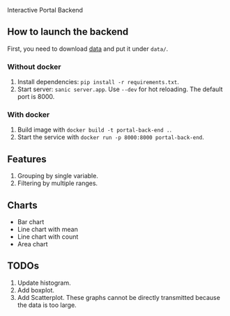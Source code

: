 Interactive Portal Backend

## How to launch the backend
First, you need to download [data](https://drive.google.com/file/d/1BjKVB6EEEqoDzM-IX-P_FX35Bmb2Ye9w/view?usp=sharing) and put it under `data/`.

### Without docker
1. Install dependencies: `pip install -r requirements.txt`.
2. Start server: `sanic server.app`. Use `--dev` for hot reloading. The default port is 8000.

### With docker
1. Build image with `docker build -t portal-back-end .`.
2. Start the service with `docker run -p 8000:8000 portal-back-end`.

## Features

1. Grouping by single variable.
2. Filtering by multiple ranges.

## Charts

- Bar chart
- Line chart with mean
- Line chart with count
- Area chart

## TODOs

1. Update histogram.
2. Add boxplot.
3. Add Scatterplot.
   These graphs cannot be directly transmitted because the data is too large.

